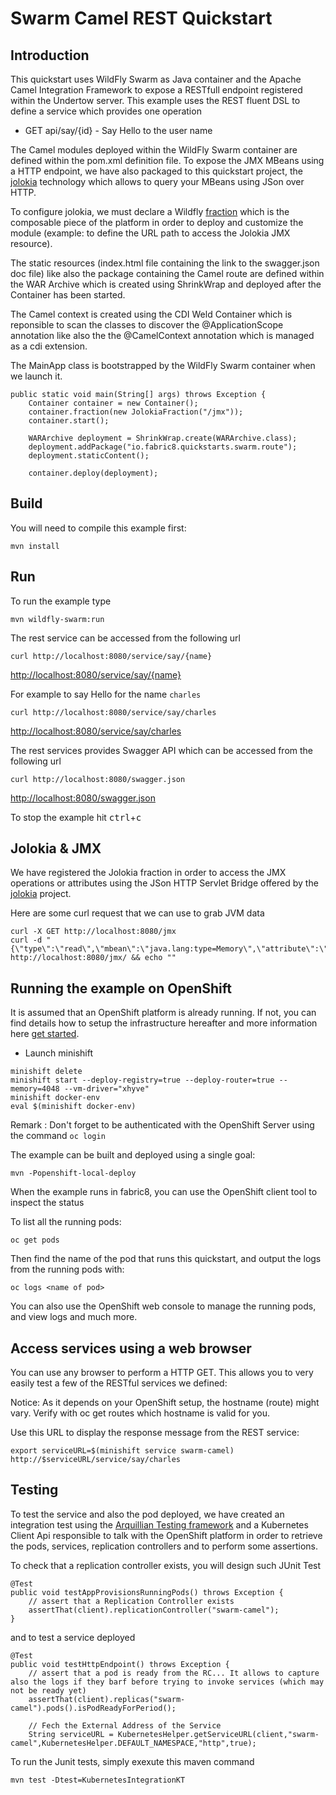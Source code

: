 # Swarm Camel REST Quickstart

## Introduction

This quickstart uses WildFly Swarm as Java container and the Apache Camel Integration Framework to expose a RESTfull endpoint registered within the Undertow server.
This example uses the REST fluent DSL to define a service which provides one operation

- GET api/say/{id}       - Say Hello to the user name

The Camel modules deployed within the WildFly Swarm container are defined within the pom.xml definition file. To expose the JMX MBeans using a HTTP endpoint, we have also
packaged to this quickstart project, the [jolokia](https://jolokia.org/reference/html/protocol.html) technology which allows to query your MBeans using JSon over HTTP.

To configure jolokia, we must declare a Wildfly [fraction](https://wildfly-swarm.gitbooks.io/wildfly-swarm-users-guide/content/v/6a00bb344527303f784f541ee2fb93abec4a1ef4/fraction_authoring.html) which is the composable piece of the platform
in order to deploy and customize the module (example: to define the URL path to access the Jolokia JMX resource).

The static resources (index.html file containing the link to the swagger.json doc file) like also the package containing the Camel route are defined within the WAR Archive which is created using ShrinkWrap and deployed after the Container has been started. 

The Camel context is created using the CDI Weld Container which is reponsible to scan the classes to discover the @ApplicationScope annotation like also the the @CamelContext annotation which is managed as a cdi extension.

The MainApp class is bootstrapped by the WildFly Swarm container when we launch it.

```
public static void main(String[] args) throws Exception {
	Container container = new Container();
    container.fraction(new JolokiaFraction("/jmx"));
    container.start();

    WARArchive deployment = ShrinkWrap.create(WARArchive.class);
    deployment.addPackage("io.fabric8.quickstarts.swarm.route");
    deployment.staticContent();

    container.deploy(deployment);
```

## Build

You will need to compile this example first:

    mvn install

## Run

To run the example type

    mvn wildfly-swarm:run

The rest service can be accessed from the following url

    curl http://localhost:8080/service/say/{name}
<http://localhost:8080/service/say/{name}>

For example to say Hello for the name `charles`

    curl http://localhost:8080/service/say/charles
<http://localhost:8080/service/say/charles>

The rest services provides Swagger API which can be accessed from the following url

    curl http://localhost:8080/swagger.json
<http://localhost:8080/swagger.json>

To stop the example hit <kbd>ctrl</kbd>+<kbd>c</kbd>

## Jolokia & JMX

We have registered the Jolokia fraction in order to access the JMX operations or attributes using the JSon HTTP Servlet Bridge offered by the
[jolokia](https://jolokia.org/reference/html/protocol.html) project.

Here are some curl request that we can use to grab JVM data

```
curl -X GET http://localhost:8080/jmx
curl -d "{\"type\":\"read\",\"mbean\":\"java.lang:type=Memory\",\"attribute\":\"HeapMemoryUsage\",\"path\":\"used\"}" http://localhost:8080/jmx/ && echo ""
```

## Running the example on OpenShift

It is assumed that an OpenShift platform is already running. If not, you can find details how to setup the infrastructure hereafter and more information here 
[get started](https://github.com/jimmidyson/minishift).

* Launch minishift

```
minishift delete
minishift start --deploy-registry=true --deploy-router=true --memory=4048 --vm-driver="xhyve"
minishift docker-env
eval $(minishift docker-env)
```

Remark : Don't forget to be authenticated with the OpenShift Server using the command `oc login`

The example can be built and deployed using a single goal:

    mvn -Popenshift-local-deploy

When the example runs in fabric8, you can use the OpenShift client tool to inspect the status

To list all the running pods:

    oc get pods

Then find the name of the pod that runs this quickstart, and output the logs from the running pods with:

    oc logs <name of pod>

You can also use the OpenShift web console to manage the running pods, and view logs and much more.

## Access services using a web browser

You can use any browser to perform a HTTP GET. This allows you to very easily test a few of the RESTful services we defined:

Notice: As it depends on your OpenShift setup, the hostname (route) might vary. Verify with oc get routes which hostname is valid for you.

Use this URL to display the response message from the REST service:

    export serviceURL=$(minishift service swarm-camel)
    http://$serviceURL/service/say/charles

## Testing

To test the service and also the pod deployed, we have created an integration test using the [Arquillian Testing framework](http://arquillian.org/) and a Kubernetes Client
Api responsible to talk with the OpenShift platform in order to retrieve the pods, services, replication controllers and to perform some assertions.

To check that a replication controller exists, you will design such JUnit Test

```
@Test
public void testAppProvisionsRunningPods() throws Exception {
    // assert that a Replication Controller exists
    assertThat(client).replicationController("swarm-camel");
}
```

and to test a service deployed

```
@Test
public void testHttpEndpoint() throws Exception {
    // assert that a pod is ready from the RC... It allows to capture also the logs if they barf before trying to invoke services (which may not be ready yet)
    assertThat(client).replicas("swarm-camel").pods().isPodReadyForPeriod();

    // Fech the External Address of the Service
    String serviceURL = KubernetesHelper.getServiceURL(client,"swarm-camel",KubernetesHelper.DEFAULT_NAMESPACE,"http",true);
```

To run the Junit tests, simply exexute this maven command

    mvn test -Dtest=KubernetesIntegrationKT
